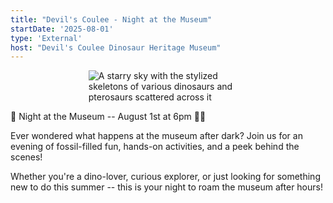 ```yaml
---
title: "Devil's Coulee - Night at the Museum"
startDate: '2025-08-01'
type: 'External'
host: "Devil's Coulee Dinosaur Heritage Museum"
---
```


<figure style="display:flex; align-items: center; justify-content: center; flex-direction: column;">
    <img src="/events/2025/external/devilsCouleeNightAtMuseum.jpg" alt="A starry sky with the stylized skeletons of various dinosaurs and pterosaurs scattered across it" style="max-width: 60%;">
</figure>

🌙 Night at the Museum -- August 1st at 6pm 🦕🔦

Ever wondered what happens at the museum after dark? Join us for an evening of fossil-filled fun, hands-on activities, and a peek behind the scenes!

Whether you're a dino-lover, curious explorer, or just looking for something new to do this summer -- this is your night to roam the museum after hours!
